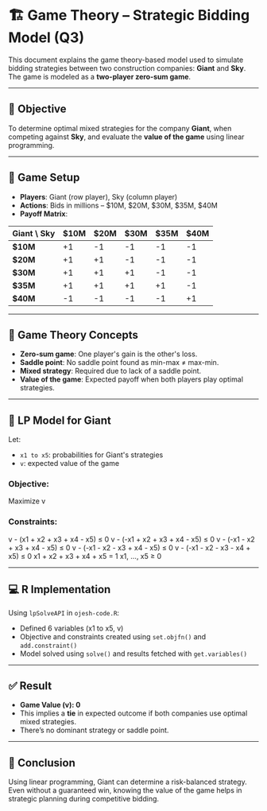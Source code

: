 # 🏗️ Game Theory – Strategic Bidding Model (Q3)

This document explains the game theory-based model used to simulate bidding strategies between two construction companies: **Giant** and **Sky**. The game is modeled as a **two-player zero-sum game**.

---

## 🎯 Objective

To determine optimal mixed strategies for the company **Giant**, when competing against **Sky**, and evaluate the **value of the game** using linear programming.

---

## 🎲 Game Setup

- **Players**: Giant (row player), Sky (column player)
- **Actions**: Bids in millions – $10M, $20M, $30M, $35M, $40M
- **Payoff Matrix**:

| Giant \ Sky | $10M | $20M | $30M | $35M | $40M |
|-------------|------|------|------|------|------|
| **$10M**    | +1   | -1   | -1   | -1   | -1   |
| **$20M**    | +1   | +1   | -1   | -1   | -1   |
| **$30M**    | +1   | +1   | +1   | -1   | -1   |
| **$35M**    | +1   | +1   | +1   | +1   | -1   |
| **$40M**    | -1   | -1   | -1   | -1   | +1   |

---

## 🎯 Game Theory Concepts

- **Zero-sum game**: One player's gain is the other's loss.
- **Saddle point**: No saddle point found as min-max ≠ max-min.
- **Mixed strategy**: Required due to lack of a saddle point.
- **Value of the game**: Expected payoff when both players play optimal strategies.

---

## 📐 LP Model for Giant

Let:
- `x1 to x5`: probabilities for Giant's strategies
- `v`: expected value of the game

### Objective:
Maximize v

### Constraints:
v - (x1 + x2 + x3 + x4 - x5) ≤ 0 
v - (-x1 + x2 + x3 + x4 - x5) ≤ 0 
v - (-x1 - x2 + x3 + x4 - x5) ≤ 0 
v - (-x1 - x2 - x3 + x4 - x5) ≤ 0 
v - (-x1 - x2 - x3 - x4 + x5) ≤ 0 
x1 + x2 + x3 + x4 + x5 = 1 x1, ..., x5 ≥ 0


---

## 💻 R Implementation

Using `lpSolveAPI` in `ojesh-code.R`:
- Defined 6 variables (x1 to x5, v)
- Objective and constraints created using `set.objfn()` and `add.constraint()`
- Model solved using `solve()` and results fetched with `get.variables()`

---

## ✅ Result

- **Game Value (v): 0**
- This implies a **tie** in expected outcome if both companies use optimal mixed strategies.
- There’s no dominant strategy or saddle point.

---

## 📌 Conclusion

Using linear programming, Giant can determine a risk-balanced strategy. Even without a guaranteed win, knowing the value of the game helps in strategic planning during competitive bidding.
